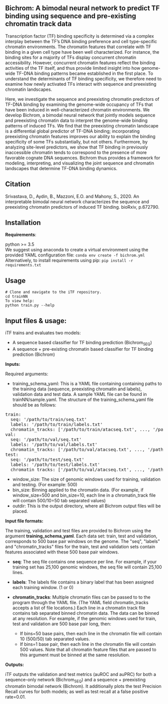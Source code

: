 ## Bichrom: A bimodal neural network to predict TF binding using sequence and pre-existing chromatin track data
Transcription factor (TF) binding specificity is determined via a complex interplay between the TF’s DNA binding preference and cell type-specific chromatin environments. The chromatin features that correlate with TF binding in a given cell type have been well characterized. For instance, the binding sites for a majority of TFs display concurrent chromatin accessibility. However, concurrent chromatin features reflect the binding activities of the TF itself, and thus provide limited insight into how genome-wide TF-DNA binding patterns became established in the first place. To understand the determinants of TF binding specificity, we therefore need to examine how newly activated TFs interact with sequence and preexisting chromatin landscapes.

Here, we investigate the sequence and preexisting chromatin predictors of TF-DNA binding by examining the genome-wide occupancy of TFs that have been induced in well-characterized chromatin environments. We develop Bichrom, a bimodal neural network that jointly models sequence and preexisting chromatin data to interpret the genome-wide binding patterns of induced TFs. We find that the preexisting chromatin landscape is a differential global predictor of TF-DNA binding; incorporating preexisting chromatin features improves our ability to explain the binding specificity of some TFs substantially, but not others. Furthermore, by analyzing site-level predictors, we show that TF binding in previously inaccessible chromatin tends to correspond to the presence of more favorable cognate DNA sequences. Bichrom thus provides a framework for modeling, interpreting, and visualizing the joint sequence and chromatin landscapes that determine TF-DNA binding dynamics.

## Citation
Srivastava, D., Aydin, B., Mazzoni, E.O. and Mahony, S., 2020. An interpretable bimodal neural network characterizes the sequence and preexisting chromatin predictors of induced TF binding. bioRxiv, p.672790.

## Installation
**Requirements**:  

python >= 3.5  
We suggest using anaconda to create a virtual environment using the provided YAML configuration file:
`conda env create -f bichrom.yml`  
Alternatively, to install requirements using pip: 
`pip install -r requirements.txt`

## Usage
```
# Clone and navigate to the iTF repository. 
cd trainNN  
To view help:   
python train.py --help
```
  
## Input files & usage:  
iTF trains and evaluates two models: 
* A sequence based classifier for TF binding prediction (Bichrom<sub>SEQ</sub>)
* A sequence + pre-existing chromatin based classifier for TF binding prediction (Bichrom)

**Inputs:**  

Required arguments: 
* training_schema_yaml: This is a YAML file containing containing paths to the training data (sequence, preexisting chromatin and labels), validation data and test data. A sample YAML file can be found in trainNN/sample.yaml. The structure of the training_schema_yaml file should be as follows:  

<pre>
train:  
  seq: '/path/to/train/seq.txt'    
  labels: '/path/to/train/labels.txt'  
  chromatin_tracks: ['/path/to/train/atacseq.txt', ..., '/path/to/train/h3k27ac.txt']  
val: 
  seq: '/path/to/val/seq.txt'  
  labels: '/path/to/val/labels.txt'  
  chromatin_tracks: ['/path/to/val/atacseq.txt', ..., '/path/to/val/h3k27ac.txt'] 
test: 
  seq: '/path/to/test/seq.txt'  
  labels: '/path/to/test/labels.txt'  
  chromatin_tracks: ['/path/to/val/atacseq.txt', ..., '/path/to/test/h3k27ac.txt'] 
</pre>

* window_size: The size of genomic windows used for training, validation and testing. (For example: 500)
* bin_size: Binning applied to the chromatin data. (For example, if window_size=500 and bin_size=10, each line in a chromatin_track file will contain 500/10=50 tab separated values)
* outdir: This is the output directory, where all Bichrom output files will be placed. 

**Input file formats:**

The training, validation and test files are provided to Bichrom using the argument **training_schema_yaml**. Each data set: train, test and validation, corresponds to 500 base pair windows on the genome. The "seq", "labels" and "chromatin_tracks" files for the train, test and validation sets contain features associated with these 500 base pair windows. 

* **seq**: The seq file contains one sequence per line. For example, if your training set has 25,100 genomic windows, the seq file will contain 25,100 lines.  

* **labels**: The labels file contains a binary label that has been assigned each training window. (1 or 0)  

* **chromatin_tracks**: Multiple chromatin files can be passed to to the program through the YAML file. (The YAML field chromatin_tracks accepts a list of file locations.) Each line in a chromatin track file contains tab separated binned chromatin data. The data can be binned at any resolution. For example, if the genomic windows used for train, test and validation are 500 base pair long, then: 
  * If bins=50 base pairs, then each line in the chromatin file will contain 10 (500/50) tab separated values. 
  * If bins=1 base pair, then each line in the chromatin file will contain 500 values. Note that all chromatin feature files that are passed to this argument must be binned at the same resolution.  


**Outputs:**  

iTF outputs the validation and test metrics (auROC and auPRC) for both a sequence-only network (Bichrom<sub>SEQ</sub>) and a sequence + preexisting chromatin bimodal network (Bichrom). It additionally plots the test Precision Recall curves for both models; as well as test recall at a false positive rate=0.01. 
   


